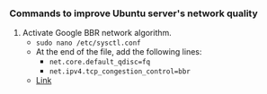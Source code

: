 ### Commands to improve Ubuntu server's network quality

1. Activate Google BBR network algorithm.
   - `sudo nano /etc/sysctl.conf`
   - At the end of the file, add the following lines:
     - `net.core.default_qdisc=fq`
     - `net.ipv4.tcp_congestion_control=bbr`
   - [Link](https://www.imaginelinux.com/enable-bbr-on-ubuntu-22-04/)